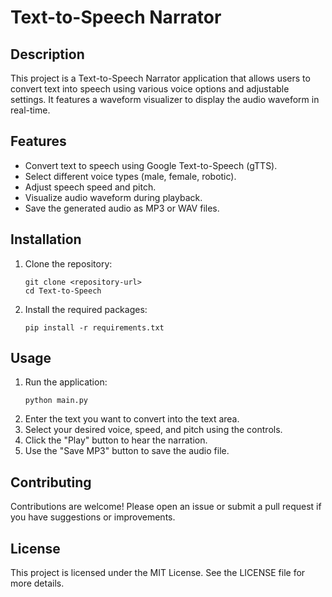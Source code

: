 # Text-to-Speech Narrator

## Description
This project is a Text-to-Speech Narrator application that allows users to convert text into speech using various voice options and adjustable settings. It features a waveform visualizer to display the audio waveform in real-time.

## Features
- Convert text to speech using Google Text-to-Speech (gTTS).
- Select different voice types (male, female, robotic).
- Adjust speech speed and pitch.
- Visualize audio waveform during playback.
- Save the generated audio as MP3 or WAV files.

## Installation
1. Clone the repository:
   ```
   git clone <repository-url>
   cd Text-to-Speech
   ```
2. Install the required packages:
   ```
   pip install -r requirements.txt
   ```

## Usage
1. Run the application:
   ```
   python main.py
   ```
2. Enter the text you want to convert into the text area.
3. Select your desired voice, speed, and pitch using the controls.
4. Click the "Play" button to hear the narration.
5. Use the "Save MP3" button to save the audio file.

## Contributing
Contributions are welcome! Please open an issue or submit a pull request if you have suggestions or improvements.

## License
This project is licensed under the MIT License. See the LICENSE file for more details.
